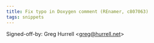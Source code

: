 ```yaml
---
title: Fix typo in Doxygen comment (REnamer, c807063)
tags: snippets
---
```


Signed-off-by: Greg Hurrell &lt;greg@hurrell.net&gt;
